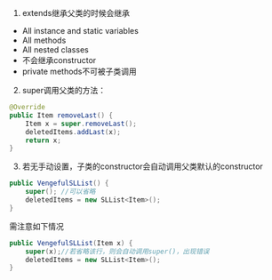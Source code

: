 1. extends继承父类的时候会继承
-   All instance and static variables
-   All methods
-   All nested classes
- 不会继承constructor
- private methods不可被子类调用

2. super调用父类的方法：
```java
@Override  
public Item removeLast() {  
    Item x = super.removeLast();  
    deletedItems.addLast(x);  
    return x;  
}
```

3. 若无手动设置，子类的constructor会自动调用父类默认的constructor
```java
public VengefulSLList() {
    super(); //可以省略
    deletedItems = new SLList<Item>();
}
```
需注意如下情况
```java
public VengefulSLList(Item x) {
    super(x);//若省略该行，则会自动调用super()，出现错误
    deletedItems = new SLList<Item>();
}
```
<!--stackedit_data:
eyJoaXN0b3J5IjpbLTExMTQzODM0ODQsLTk1MTY0NzQ2MSwtNz
I4NTM4NzVdfQ==
-->